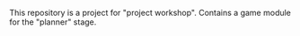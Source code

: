 This repository is a project for "project workshop". Contains a game module for the "planner" stage.
